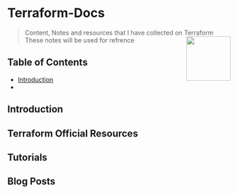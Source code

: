 # Terraform-Docs

> Content, Notes and resources that I have collected on Terraform
> These notes will be used for refrence
> [<img src="https://rawgit.com/VaradrajKini/Terraform-Docs/main/Terraform_logo.jpg" align="right" width="100">](https://terraform.io)


## Table of Contents
- [Introduction](#Introduction)
- 

## Introduction


## Terraform Official Resources


## Tutorials


## Blog Posts
